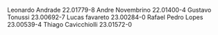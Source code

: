 Leonardo Andrade 22.01779-8 
Andre Novembrino 22.01400-4 
Gustavo Tonussi 23.00692-7 
Lucas favareto 23.00284-0 
Rafael Pedro Lopes 23.00539-4 
Thiago Cavicchiolli 23.01572-0


